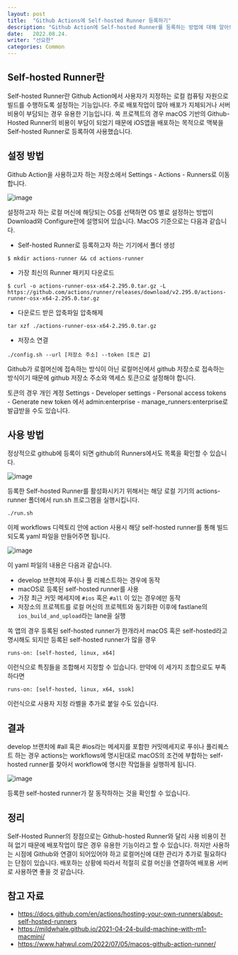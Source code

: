 ```yaml
---
layout: post
title:  "Github Actions에 Self-hosted Runner 등록하기" 
description: "Github Action에 Self-hosted Runner를 등록하는 방법에 대해 알아보겠습니다"
date:   2022.08.24.
writer: "선요한"
categories: Common
---
```


## Self-hosted Runner란 	

Self-hosted Runner란 Github Action에서 사용자가 지정하는 로컬 컴퓨팅 자원으로 빌드를 수행하도록 설정하는 기능입니다. 주로 배포작업이 많아 배포가 지체되거나 서버 비용이 부담되는 경우 유용한 기능입니다. 쏙 프로젝트의 경우 macOS 기반의 Github-Hosted Runner의 비용이 부담이 되었기 때문에 iOS앱을 배포하는 목적으로 맥북을 Self-hosted Runner로 등록하여 사용했습니다.

 

## 설정 방법

Github Action을 사용하고자 하는 저장소에서 Settings - Actions - Runners로 이동합니다.

![image](https://user-images.githubusercontent.com/54565079/186301036-88316be4-d540-4fd2-ad9f-447ae04fc4ed.png)

설정하고자 하는 로컬 머신에 해당되는 OS를 선택하면 OS 별로 설정하는 방법이 Download와 Configure란에 설명되어 있습니다. MacOS 기준으로는 다음과 같습니다. 

- Self-hosted Runner로 등록하고자 하는 기기에서 폴더 생성

```
$ mkdir actions-runner && cd actions-runner
```

- 가장 최신의 Runner 패키지 다운로드

```
$ curl -o actions-runner-osx-x64-2.295.0.tar.gz -L https://github.com/actions/runner/releases/download/v2.295.0/actions-runner-osx-x64-2.295.0.tar.gz
```

- 다운로드 받은 압축파일 압축해제

```
tar xzf ./actions-runner-osx-x64-2.295.0.tar.gz
```

- 저장소 연결

```
./config.sh --url [저장소 주소] --token [토큰 값]
```

Github가 로컬머신에 접속하는 방식이 아닌 로컬머신에서 github 저장소로 접속하는 방식이기 때문에 github 저장소 주소와 액세스 토큰으로 설정해야 합니다. 

토큰의 경우 개인 계정 Settings - Developer settings - Personal access tokens - Generate new token 에서 admin:enterprise - manage_runners:enterprise로 발급받을 수도 있습니다. 





## 사용 방법

정상적으로 github에 등록이 되면 github의 Runners에서도 목록을 확인할 수 있습니다.

![image](https://user-images.githubusercontent.com/54565079/186331778-bb3be1b4-315c-477d-8c90-d8a0b0c90e7f.png)

등록한 Self-hosted Runner를 활성화시키기 위해서는 해당 로컬 기기의 actions-runner 폴더에서 run.sh 프로그램을 실행시킵니다. 

```
./run.sh
```

이제 workflows 디렉토리 안에 action 사용시 해당 self-hosted runner를 통해 빌드되도록 yaml 파일을 만들어주면 됩니다.  

![image](https://user-images.githubusercontent.com/54565079/186335727-bc9a4d4e-a30b-4d84-8f88-126722b5fa32.png)

이 yaml 파일의 내용은 다음과 같습니다.

- develop 브랜치에 푸쉬나 풀 리퀘스트하는 경우에 동작
- macOS로 등록된 self-hosted runner를 사용
- 가장 최근 커밋 메세지에 `#ios`  혹은 `#all` 이 있는 경우에만 동작
- 저장소의 프로젝트를 로컬 머신의 프로젝트와 동기화한 이후에 fastlane의 `ios_build_and_upload`라는 lane을 실행



쏙 앱의 경우 등록된 self-hosted runner가 한개라서 macOS 혹은 self-hosted라고 명시해도 되지만 등록된 self-hosted runner가 많을 경우 

```
runs-on: [self-hosted, linux, x64]
```

이런식으로 특징들을 조합해서 지정할 수 있습니다. 만약에 이 세가지 조합으로도 부족하다면 

```
runs-on: [self-hosted, linux, x64, ssok]
```

이런식으로 사용자 지정 라벨을 추가로 붙일 수도 있습니다. 



## 결과

develop 브랜치에 #all 혹은 #ios라는 메세지를 포함한 커밋메세지로 푸쉬나 풀리퀘스트 하는 경우 actions는 workflows에 명시된대로 macOS의 조건에 부합하는 self-hosted runner를 찾아서 workflow에 명시한 작업들을 실행하게 됩니다. 

![image](https://user-images.githubusercontent.com/54565079/186334904-e40940cd-dbc9-4e80-a223-0536829d8277.png)



등록한 self-hosted runner가 잘 동작하하는 것을 확인할 수 있습니다. 




## 정리

Self-Hosted Runner의 장점으로는 Github-hosted Runner와 달리 사용 비용이 전혀 없기 때문에 배포작업이 많은 경우 유용한 기능이라고 할 수 있습니다. 하지만 사용하는 시점에 Github와 연결이 되어있어야 하고 로컬머신에 대한 관리가 추가로 필요하다는 단점이 있습니다. 배포하는 상황에 따라서 적절히 로컬 머신을 연결하여 배포용 서버로 사용하면 좋을 것 같습니다. 




## 참고 자료
- <https://docs.github.com/en/actions/hosting-your-own-runners/about-self-hosted-runners>
- <https://mildwhale.github.io/2021-04-24-build-machine-with-m1-macmini/>
- <https://www.hahwul.com/2022/07/05/macos-github-action-runner/>
